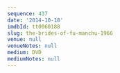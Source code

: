 ```yaml
---
sequence: 437
date: '2014-10-18'
imdbId: tt0060188
slug: the-brides-of-fu-manchu-1966
venue: null
venueNotes: null
medium: DVD
mediumNotes: null
---
```


